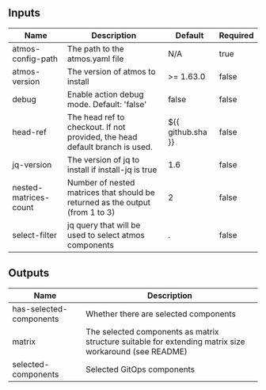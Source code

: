 <!-- markdownlint-disable -->

## Inputs

| Name | Description | Default | Required |
|------|-------------|---------|----------|
| atmos-config-path | The path to the atmos.yaml file | N/A | true |
| atmos-version | The version of atmos to install | >= 1.63.0 | false |
| debug | Enable action debug mode. Default: 'false' | false | false |
| head-ref | The head ref to checkout. If not provided, the head default branch is used. | ${{ github.sha }} | false |
| jq-version | The version of jq to install if install-jq is true | 1.6 | false |
| nested-matrices-count | Number of nested matrices that should be returned as the output (from 1 to 3) | 2 | false |
| select-filter | jq query that will be used to select atmos components | . | false |


## Outputs

| Name | Description |
|------|-------------|
| has-selected-components | Whether there are selected components |
| matrix | The selected components as matrix structure suitable for extending matrix size workaround (see README) |
| selected-components | Selected GitOps components |
<!-- markdownlint-restore -->
